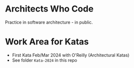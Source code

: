 # Architects Who Code

Practice in software architecture - in public.

# Work Area for Katas
- First Kata Feb/Mar 2024 with O'Reilly (Architectural Katas)
- See folder `Kata-2024` in this repo
